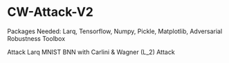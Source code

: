 # CW-Attack-V2

Packages Needed: Larq, Tensorflow, Numpy, Pickle, Matplotlib, Adversarial Robustness Toolbox

Attack Larq MNIST BNN with Carlini & Wagner (L_2) Attack
